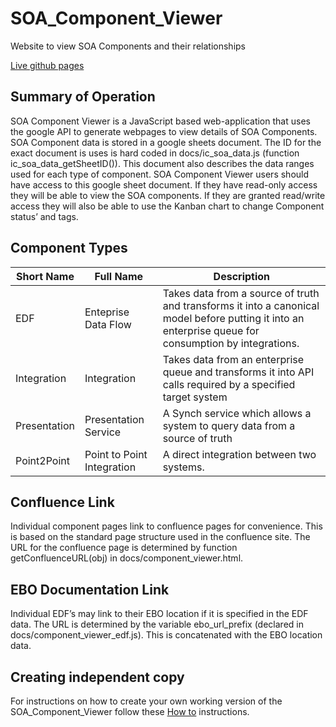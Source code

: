 # SOA_Component_Viewer
Website to view SOA Components and their relationships

[Live github pages](http://rmetcalf9.github.io/SOA_Component_Viewer)

## Summary of Operation
SOA Component Viewer is a JavaScript based web-application that uses the google API to generate webpages to view details of SOA Components.
SOA Component data is stored in a google sheets document. The ID for the exact document is uses is hard coded in docs/ic_soa_data.js (function ic_soa_data_getSheetID()). This document also describes the data ranges used for each type of component.
SOA Component Viewer users should have access to this google sheet document. If they have read-only access they will be able to view the SOA components. If they are granted read/write access they will also be able to use the Kanban chart to change Component status’ and tags.

## Component Types

|Short Name|Full Name|Description|
|-------|-------|-----|
|EDF|Enteprise Data Flow|Takes data from a source of truth and transforms it into a canonical model before putting it into an enterprise queue for consumption by integrations.|
|Integration|Integration|Takes data from an enterprise queue and transforms it into API calls required by a specified target system|
|Presentation|Presentation Service|A Synch service which allows a system to query data from a source of truth|
|Point2Point|Point to Point Integration|A direct integration between two systems.|



## Confluence Link

Individual component pages link to confluence pages for convenience. This is based on the standard page structure used in the confluence site. The URL for the confluence page is determined by function getConfluenceURL(obj) in docs/component_viewer.html.

## EBO Documentation Link

Individual EDF’s may link to their EBO location if it is specified in the EDF data. The URL is determined by the variable ebo_url_prefix (declared in docs/component_viewer_edf.js). This is concatenated with the EBO location data.

## Creating independent copy
For instructions on how to create your own working version of the SOA_Component_Viewer follow these [How to](FORK.md) instructions.
